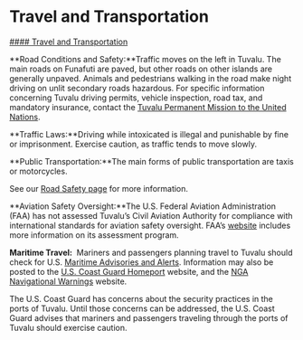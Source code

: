 # Travel and Transportation

[#### Travel and Transportation](javascript:void(0); "Travel and Transportation")

**Road Conditions and Safety:**Traffic moves on the left in Tuvalu. The main roads on Funafuti are paved, but other roads on other islands are generally unpaved. Animals and pedestrians walking in the road make night driving on unlit secondary roads hazardous. For specific information concerning Tuvalu driving permits, vehicle inspection, road tax, and mandatory insurance, contact the [Tuvalu Permanent Mission to the United Nations](https://www.un.int/tuvalu/).

**Traffic Laws:**Driving while intoxicated is illegal and punishable by fine or imprisonment. Exercise caution, as traffic tends to move slowly.

**Public Transportation:**The main forms of public transportation are taxis or motorcycles.

See our [Road Safety page](http://travel.state.gov/content/passports/english/go/safety/road.html) for more information.

**Aviation Safety Oversight:**The U.S. Federal Aviation Administration (FAA) has not assessed Tuvalu’s Civil Aviation Authority for compliance with international standards for aviation safety oversight. FAA’s [website](https://www.faa.gov/about/initiatives/iasa) includes more information on its assessment program.

**Maritime Travel:**  Mariners and passengers planning travel to Tuvalu should check for U.S. [Maritime Advisories and Alerts](https://www.maritime.dot.gov/msci-advisories). Information may also be posted to the [U.S. Coast Guard Homeport](https://mmcvqr.uscg.mil/missions) website, and the [NGA Navigational Warnings](https://msi.nga.mil/NavWarnings) website.

The U.S. Coast Guard has concerns about the security practices in the ports of Tuvalu. Until those concerns can be addressed, the U.S. Coast Guard advises that mariners and passengers traveling through the ports of Tuvalu should exercise caution.